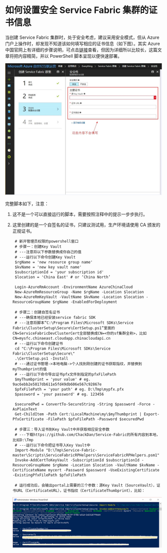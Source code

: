 <properties
    pageTitle="如何设置安全 Service Fabric 集群的证书信息"
    description="如何设置安全 Service Fabric 集群的证书信息"
    service=""
    resource="servicefabric"
    authors="Allan Li"
    displayOrder=""
    selfHelpType=""
    supportTopicIds=""
    productPesIds=""
    resourceTags="Service Fabric, PowerShell, Certification"
    cloudEnvironments="MoonCake" />
<tags
    ms.service="service-fabric-aog"
    ms.date=""
    wacn.date="05/22/2017" />

# 如何设置安全 Service Fabric 集群的证书信息

当创建 Service Fabric 集群时，处于安全考虑，建议采用安全模式，但从 Azure 门户上操作时，却发现不知道该如何填写相应的证书信息（如下图）。其实 Azure 中国官网上有详细的步骤说明，可点击[链接](https://docs.microsoft.com/zh-cn/azure/service-fabric/service-fabric-cluster-creation-via-portal)查看，但因为详细所以比较长，这篇文章将把内容精简，并以 PowerShell 脚本呈现以便快速部署。

![portal](./media/aog-service-fabric-howto-set-cer-info/portal.png)

完整脚本如下，注意：

1. 这不是一个可以直接运行的脚本，需要按照注释中的提示一步步执行。

2. 这里创建的是一个自签名的证书，只建议测试用，生产环境请使用 CA 颁发的正规证书。

        # 新开管理员权限的powershell窗口
        # 步骤一：创建Key Vault
        # ---注意将以下参数替换成你自己的值
        # ---运行以下命令创建Key Vault
        $rgName = 'new resource group name'
        $kvName = 'new key vault name'
        $subscriptionId = 'your subscription id'
        $location = 'China East' # or ‘China North’

        Login-AzureRmAccount -EnvironmentName AzureChinaCloud
        New-AzureRmResourceGroup -Name $rgName -Location $location
        New-AzureRmKeyVault -VaultName $kvName -Location $location -ResourceGroupName $rgName -EnabledForDeployment

        # 步骤二：创建自签名证书
        # ---确保本地已经安装service fabric SDK
        # ---注意将脚本“C:\Program Files\Microsoft SDKs\Service Fabric\ClusterSetup\Secure\CertSetup.ps1”里面的CN=ServiceFabricDevClusterCert全部替换成CN=<你的sf集群全称>，比如CN=mysfc.chinaeast.cloudapp.chinacloudapi.cn
        # ---运行以下命令创建证书
        cd "C:\Program Files\Microsoft SDKs\Service Fabric\ClusterSetup\Secure\"
        .\CertSetup.ps1 -Install
        # ---通过证书管理->本地电脑->个人找到刚创建的证书获取指纹，并替换到myThumbprint的值
        # ---运行以下命令导出证书pfx文件到指定的pfxFilePath
        $myThumbprint = 'your value' # eg. 9ac6ebb2e5817db611e5fd49db606e567c92867e
        $pfxFilePath = 'your path' # eg. D:\Tmp\mypfx.pfx
        $password = 'your password' # eg. 123456

        $securedPwd = ConvertTo-SecureString -String $password -Force -AsPlainText
        Get-ChildItem -Path Cert:\LocalMachine\my\$myThumbprint | Export-PfxCertificate -FilePath $pfxFilePath -Password $securedPwd

        # 步骤三：导入证书到Key Vault中并获取相应安全参数
        # ---下载https://github.com/ChackDan/Service-Fabric的所有内容到本地，比如D:\Tmp
        # ---运行以下命令把证书导入Key Vault中
        Import-Module "D:\Tmp\Service-Fabric-master\Scripts\ServiceFabricRPHelpers\ServiceFabricRPHelpers.psm1"
        Invoke-AddCertToKeyVault -SubscriptionId $subscriptionId -ResourceGroupName $rgName -Location $location -VaultName $kvName -CertificateName mycert -Password $password -UseExistingCertificate -ExistingPfxFilePath $pfxFilePath

        # 运行成功后，会输出portal上需要的三个参数：源Key Vault（SourceVault），证书URL（CertificateURL），证书指纹（CertificateThumbprint），比如：

    ![powershell](./media/aog-service-fabric-howto-set-cer-info/powershell.png)